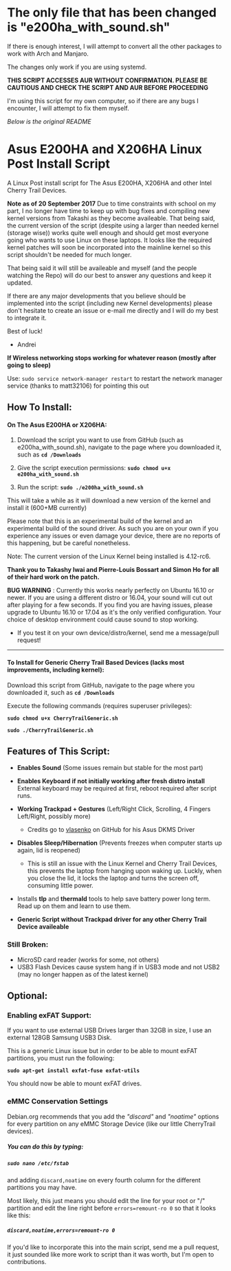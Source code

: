 # The only file that has been changed is "e200ha_with_sound.sh"

If there is enough interest, I will attempt to convert all the other packages to work with Arch and Manjaro.

The changes only work if you are using systemd.

**THIS SCRIPT ACCESSES AUR WITHOUT CONFIRMATION. PLEASE BE CAUTIOUS AND CHECK THE SCRIPT AND AUR BEFORE PROCEEDING**

I'm using this script for my own computer, so if there are any bugs I encounter, I will attempt to fix them myself.

*Below is the original README*

# Asus E200HA and X206HA Linux Post Install Script
A Linux Post install script for The Asus E200HA, X206HA and other Intel Cherry Trail Devices.

**Note as of 20 September 2017** Due to time constraints with school on my part, I no longer have time to keep up with bug fixes and compiling new kernel versions from Takashi as they become availeable. That being said, the current version of the script (despite using a larger than needed kernel (storage wise)) works quite well enough and should get most everyone going who wants to use Linux on these laptops. It looks like the required kernel patches will soon be incorporated into the mainline kernel so this script shouldn't be needed for much longer. 

That being said it will still be availeable and myself (and the people watching the Repo) will do our best to answer any questions and keep it updated. 

If there are any major developments that you believe should be implemented into the script (including new Kernel developments) please don't hesitate to create an issue or e-mail me directly and I will do my best to integrate it.

Best of luck!
- Andrei

**If Wireless networking stops working for whatever reason (mostly after going to sleep)**

Use: ```sudo service network-manager restart``` to restart the network manager service (thanks to matt32106) for pointing this out

## How To Install:

#### On The Asus E200HA or X206HA:

1. Download the script you want to use from GitHub (such as e200ha_with_sound.sh),  navigate to the page where you downloaded it, such as **```cd /Downloads```**

2. Give the script execution permissions: **```sudo chmod u+x e200ha_with_sound.sh```**

3. Run the script: **```sudo ./e200ha_with_sound.sh```**

This will take a while as it will download a new version of the kernel and install it (600+MB currently)

Please note that this is an experimental build of the kernel and an experimental build of the sound driver. As such you are on your own if you experience any issues or even damage your device, there are no reports of this happening, but be careful nonetheless. 

Note: The current version of the Linux Kernel being installed is 4.12-rc6. 

**Thank you to Takashy Iwai and Pierre-Louis Bossart and Simon Ho for all of their hard work on the patch.** 

**BUG WARNING** : Currently this works nearly perfectly on Ubuntu 16.10 or newer. If you are using a different distro or 16.04, your sound will cut out after playing for a few seconds. If you find you are having issues, please upgrade to Ubuntu 16.10 or 17.04 as it's the only verified configuration. Your choice of desktop environment could cause sound to stop working. 

  - If you test it on your own device/distro/kernel, send me a message/pull request!

---

#### To Install for Generic  Cherry Trail Based Devices (lacks most improvements, including kernel):

Download this script from GitHub, navigate to the page where you downloaded it, such as **```cd /Downloads```**

Execute the following commands (requires superuser privileges):

**```sudo chmod u+x CherryTrailGeneric.sh```**

**```sudo ./CherryTrailGeneric.sh```**

## Features of This Script:

  - **Enables Sound** (Some issues remain but stable for the most part)
  
  - **Enables Keyboard if not initially working after fresh distro install** External keyboard may be required at first, reboot required after script runs.
   
  - **Working Trackpad + Gestures** (Left/Right Click, Scrolling, 4 Fingers Left/Right, possibly more)
    - Credits go to [vlasenko](https://github.com/vlasenko/hid-asus-dkms) on GitHub for his Asus DKMS Driver
  - **Disables Sleep/Hibernation** (Prevents freezes when computer starts up again, lid is reopened)
    - This is still an issue with the Linux Kernel and Cherry Trail Devices, this prevents the laptop from hanging upon waking up. Luckly, when you close the lid, it locks the laptop and turns the screen off, consuming little power.
  - Installs **tlp** and **thermald** tools to help save battery power long term. Read up on them and learn to use them.
  - **Generic Script without Trackpad driver for any other Cherry Trail Device availeable**

### Still Broken:
  - MicroSD card reader (works for some, not others)
  - USB3 Flash Devices cause system hang if in USB3 mode and not USB2 (may no longer happen as of the latest kernel)

## Optional:

### Enabling exFAT Support:

If you want to use external USB Drives larger than 32GB in size, I use an external 128GB Samsung USB3 Disk.

This is a generic Linux issue but in order to be able to mount exFAT partitions, you must run the following:

**```sudo apt-get install exfat-fuse exfat-utils```**

You should now be able to mount exFAT drives.

### eMMC Conservation Settings

Debian.org recommends that you add the *"discard"* and *"noatime"* options for every partition on any eMMC Storage Device (like our little CherryTrail devices).

##### You can do this by typing:

##### ```sudo nano /etc/fstab```
and adding ```discard,noatime``` on every fourth column for the different partitions you may have.

Most likely, this just means you should edit the line for your root or "/" partition and edit the line right before ```errors=remount-ro 0``` so that it looks like this:
##### ```discard,noatime,errors=remount-ro 0```

If you'd like to incorporate this into the main script, send me a pull request, it just sounded like more work to script than it was worth, but I'm open to contributions.
